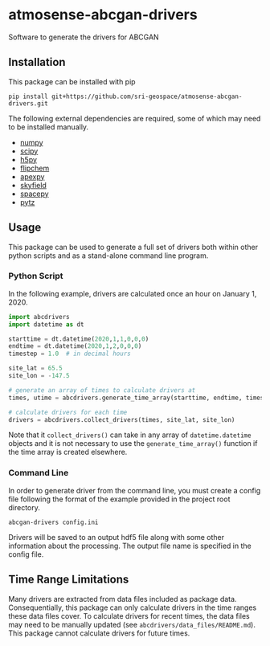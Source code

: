 # atmosense-abcgan-drivers
Software to generate the drivers for ABCGAN

## Installation
This package can be installed with pip

```
pip install git+https://github.com/sri-geospace/atmosense-abcgan-drivers.git
```

The following external dependencies are required, some of which may need to be installed manually.
- [numpy](https://numpy.org/)
- [scipy](https://scipy.org/)
- [h5py](https://www.h5py.org/)
- [flipchem](https://github.com/amisr/flipchem)
- [apexpy](https://apexpy.readthedocs.io/en/latest/)
- [skyfield](https://rhodesmill.org/skyfield/)
- [spacepy](https://spacepy.github.io/)
- [pytz](https://pythonhosted.org/pytz/)

## Usage
This package can be used to generate a full set of drivers both within other python scripts and as a stand-alone command line program.

### Python Script

In the following example, drivers are calculated once an hour on January 1, 2020.

```python
import abcdrivers
import datetime as dt

starttime = dt.datetime(2020,1,1,0,0,0)
endtime = dt.datetime(2020,1,2,0,0,0)
timestep = 1.0  # in decimal hours

site_lat = 65.5
site_lon = -147.5

# generate an array of times to calculate drivers at
times, utime = abcdrivers.generate_time_array(starttime, endtime, timestep)

# calculate drivers for each time
drivers = abcdrivers.collect_drivers(times, site_lat, site_lon)

```

Note that it `collect_drivers()` can take in any array of `datetime.datetime` objects and it is not necessary to use the `generate_time_array()` function if the time array is created elsewhere.

### Command Line

In order to generate driver from the command line, you must create a config file following the format of the example provided in the project root directory.

```
abcgan-drivers config.ini
```

Drivers will be saved to an output hdf5 file along with some other information about the processing.  The output file name is specified in the config file.

## Time Range Limitations

Many drivers are extracted from data files included as package data.  Consequentially, this package can only calculate drivers in the time ranges these data files cover.  To calculate drivers for recent times, the data files may need to be manually updated (see `abcdrivers/data_files/README.md`).  This package cannot calculate drivers for future times.
